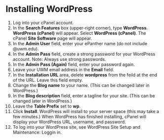 # Installing WordPress

1. Log into your cPanel account.
2. In the **Search Features** box \(upper-right corner\), type **WordPress**. **WordPress \(cPanel\)** will appear. Select **WordPress \(cPanel\)**. The cPanel **Site Software** page will appear.
3. In the **Admin User** field, enter your ePanther name \(do not include @uwm.edu\).
4. In the **Admin Pass** field, create a strong password for your WordPress account. Note: Always use strong passwords. 
5. In the **Admin Pass \(Again\)** field, enter your password again.
6. Leave your UWM email address in the **Email** field.
7. In the **Installation URL** area, delete **wordpress** from the feild at the end of the URL. Leave this field empty. 
8. Change the **Blog name** to your name. \(This can be changed later in WordPress.\)
9. In the **Blog description** field, enter a tagline for your site. \(This can be changed later in WordPress.\)
10. Leave the **Table Prefix** set to **wp**.
11. Click **Install**. WordPress will install to your server space \(this may take a few minutes.\) When WordPress has finished installing, cPanel will display your WordPress URL, username, and password.
12. To log into your WordPress site, see WordPress Site Setup and Maintenance: Loggin in.


